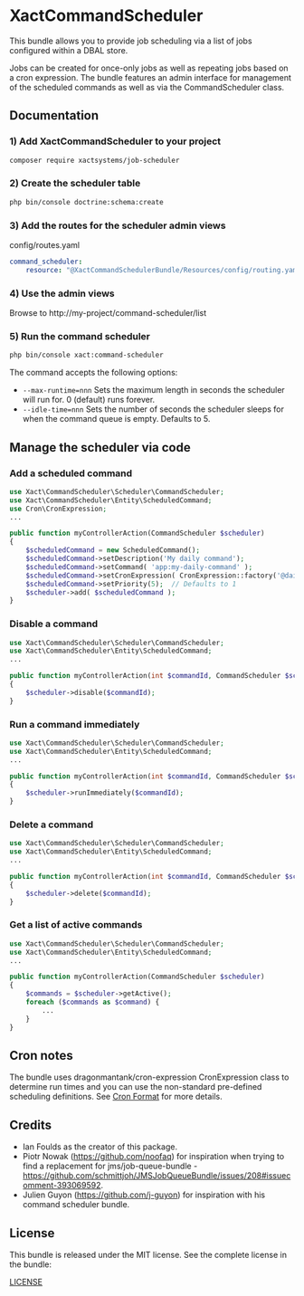 XactCommandScheduler
===============

This bundle allows you to provide job scheduling via a list of jobs configured within a DBAL store.

Jobs can be created for once-only jobs as well as repeating jobs based on a cron expression. The bundle features an admin interface for management of the scheduled commands as well as via the CommandScheduler class.

Documentation
-------------
### 1) Add XactCommandScheduler to your project

```bash
composer require xactsystems/job-scheduler
```

### 2) Create the scheduler table
```bash
php bin/console doctrine:schema:create
```

### 3) Add the routes for the scheduler admin views
config/routes.yaml
```yaml
command_scheduler:
    resource: "@XactCommandSchedulerBundle/Resources/config/routing.yaml"
```

### 4) Use the admin views
Browse to http://my-project/command-scheduler/list


### 5) Run the command scheduler
```bash
php bin/console xact:command-scheduler
```

The command accepts the following options:
* `--max-runtime=nnn`       Sets the maximum length in seconds the scheduler will run for. 0 (default) runs forever.
* `--idle-time=nnn`           Sets the number of seconds the scheduler sleeps for when the command queue is empty. Defaults to 5.

Manage the scheduler via code
-----------------------------

### Add a scheduled command
```php
use Xact\CommandScheduler\Scheduler\CommandScheduler;
use Xact\CommandScheduler\Entity\ScheduledCommand;
use Cron\CronExpression;
...

public function myControllerAction(CommandScheduler $scheduler)
{
    $scheduledCommand = new ScheduledCommand();
    $scheduledCommand->setDescription('My daily command');
    $scheduledCommand->setCommand( 'app:my-daily-command' );
    $scheduledCommand->setCronExpression( CronExpression::factory('@daily') );
    $scheduledCommand->setPriority(5);  // Defaults to 1
    $scheduler->add( $scheduledCommand );
}
```

### Disable a command
```php
use Xact\CommandScheduler\Scheduler\CommandScheduler;
use Xact\CommandScheduler\Entity\ScheduledCommand;
...

public function myControllerAction(int $commandId, CommandScheduler $scheduler)
{
    $scheduler->disable($commandId);
}
```

### Run a command immediately
```php
use Xact\CommandScheduler\Scheduler\CommandScheduler;
use Xact\CommandScheduler\Entity\ScheduledCommand;
...

public function myControllerAction(int $commandId, CommandScheduler $scheduler)
{
    $scheduler->runImmediately($commandId);
}
```

### Delete a command
```php
use Xact\CommandScheduler\Scheduler\CommandScheduler;
use Xact\CommandScheduler\Entity\ScheduledCommand;
...

public function myControllerAction(int $commandId, CommandScheduler $scheduler)
{
    $scheduler->delete($commandId);
}
```

### Get a list of active commands
```php
use Xact\CommandScheduler\Scheduler\CommandScheduler;
use Xact\CommandScheduler\Entity\ScheduledCommand;
...

public function myControllerAction(CommandScheduler $scheduler)
{
    $commands = $scheduler->getActive();
    foreach ($commands as $command) {
        ...
    }
}
```

Cron notes
----------
The bundle uses dragonmantank/cron-expression CronExpression class to determine run times and you can use the non-standard pre-defined scheduling definitions. See [Cron Format](https://en.wikipedia.org/wiki/Cron#Format) for more details.

Credits
-------

* Ian Foulds as the creator of this package.
* Piotr Nowak (https://github.com/noofaq) for inspiration when trying to find a replacement for jms/job-queue-bundle - https://github.com/schmittjoh/JMSJobQueueBundle/issues/208#issuecomment-393069592.
* Julien Guyon (https://github.com/j-guyon) for inspiration with his command scheduler bundle.

License
-------

This bundle is released under the MIT license. See the complete license in the
bundle:

[LICENSE](https://github.com/xactsystems/command-scheduler/blob/master/LICENSE)
